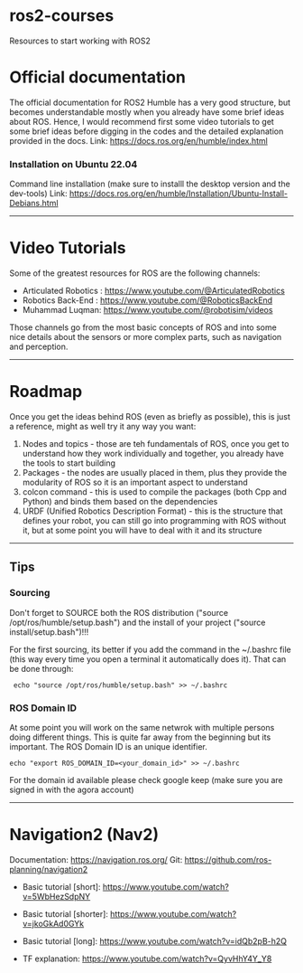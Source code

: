 # ros2-courses
Resources to start working with ROS2

# Official documentation
The official documentation for ROS2 Humble has a very good structure, but becomes understandable mostly when you already have some brief ideas about ROS. 
Hence, I would recommend first some video tutorials to get some brief ideas before digging in the codes and the detailed explanation provided in the docs.
Link: https://docs.ros.org/en/humble/index.html

### Installation on Ubuntu 22.04
Command line installation (make sure to installl the desktop version and the dev-tools)
Link: https://docs.ros.org/en/humble/Installation/Ubuntu-Install-Debians.html

---

# Video Tutorials
Some of the greatest resources for ROS are the following channels:
- Articulated Robotics : https://www.youtube.com/@ArticulatedRobotics
- Robotics Back-End : https://www.youtube.com/@RoboticsBackEnd
- Muhammad Luqman: https://www.youtube.com/@robotisim/videos

Those channels go from the most basic concepts of ROS and into some nice details about the sensors or more complex parts, such as navigation and perception.

---

# Roadmap
Once you get the ideas behind ROS (even as briefly as possible), this is just a reference, might as well try it any way you want:
1. Nodes and topics - those are teh fundamentals of ROS, once you get to understand how they work individually and together, you already have the tools to start building
2. Packages - the nodes are usually placed in them, plus they provide the modularity of ROS so it is an important aspect to understand
3. colcon command - this is used to compile the packages (both Cpp and Python) and binds them based on the dependencies
4. URDF (Unified Robotics Description Format) - this is the structure that defines your robot, you can still go into programming with ROS without it, but at some point you will have to deal with it and its structure

---

## Tips
### Sourcing
Don't forget to SOURCE both the ROS distribution ("source /opt/ros/humble/setup.bash") and the install of your project ("source install/setup.bash")!!!

For the first sourcing, its better if you add the command in the ~/.bashrc file (this way every time you open a terminal it automatically does it).
That can be done through:
```
 echo "source /opt/ros/humble/setup.bash" >> ~/.bashrc
```
### ROS Domain ID
At some point you will work on the same netwrok with multiple persons doing different things. 
This is quite far away from the beginning but its important. The ROS Domain ID is an unique identifier.
```
echo "export ROS_DOMAIN_ID=<your_domain_id>" >> ~/.bashrc
```
For the domain id available please check google keep (make sure you are signed in with the agora account)

---

# Navigation2 (Nav2)

Documentation: https://navigation.ros.org/
Git: https://github.com/ros-planning/navigation2

- Basic tutorial [short]: https://www.youtube.com/watch?v=5WbHezSdpNY
- Basic tutorial [shorter]: https://www.youtube.com/watch?v=jkoGkAd0GYk
- Basic tutorial [long]: https://www.youtube.com/watch?v=idQb2pB-h2Q

- TF explanation: https://www.youtube.com/watch?v=QyvHhY4Y_Y8
